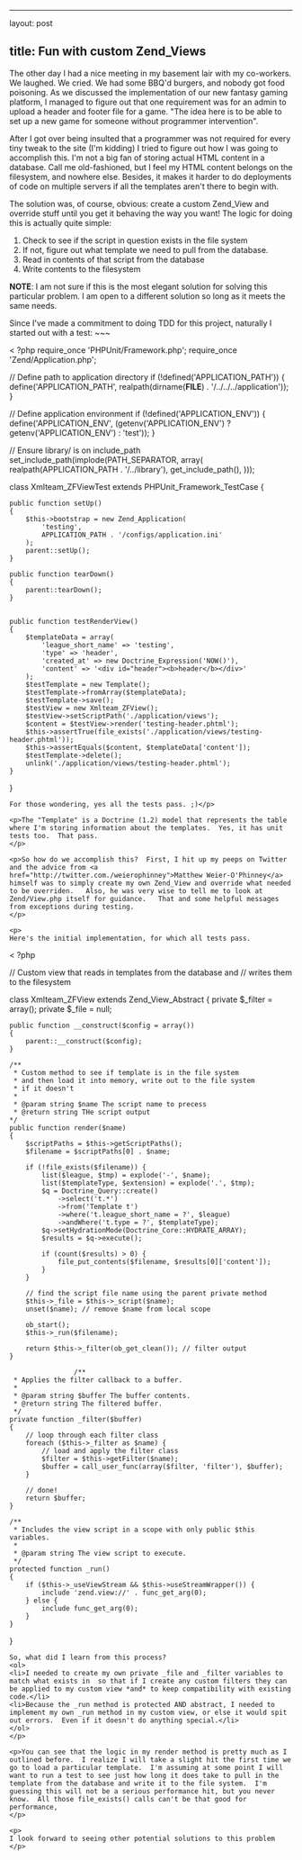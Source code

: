 <hr />

<p>layout: post</p>

<h2>title: Fun with custom Zend_Views</h2>

<p>
The other day I had a nice meeting in my basement lair with my co-workers.  We laughed.  We cried.  We had some BBQ'd burgers, and nobody got food poisoning.  As we discussed the implementation of our new fantasy gaming platform, I managed to figure out that one requirement was for an admin to upload a header and footer file for a game.  "The idea here is to be able to set up a new game for someone without programmer intervention". </p>

<p>
After I got over being insulted that a programmer was not required for every tiny tweak to the site (I'm kidding) I tried to figure out how I was going to accomplish this.  I'm not a big fan of storing actual HTML content in a database.  Call me old-fashioned, but I feel my HTML content belongs on the filesystem, and nowhere else.  Besides, it makes it harder to do deployments of code on multiple servers if all the templates aren't there to begin with.
</p>

<p>
The solution was, of course, obvious:  create a custom Zend_View and override stuff until you get it behaving the way you want!  The logic for doing this is actually quite simple:
<ol>
<li>Check to see if the script in question exists in the file system</li>
<li>If not, figure out what template we need to pull from the database.</li>
<li>Read in contents of that script from the database</li>
<li>Write contents to the filesystem</li>
</ol>
</p>

<p>
<b>NOTE</b>:  I am not sure if this is the most elegant solution for solving this particular problem.  I am open to a different solution so long as it meets the same needs.
</p>

<p>
Since I've made a commitment to doing TDD for this project, naturally I started out with a test:
~~~

< ?php
require_once 'PHPUnit/Framework.php';
require_once 'Zend/Application.php';

// Define path to application directory
if (!defined('APPLICATION_PATH')) {
    define('APPLICATION_PATH', realpath(dirname(__FILE__) . '/../../../application'));
}

// Define application environment
if (!defined('APPLICATION_ENV')) {
    define('APPLICATION_ENV', (getenv('APPLICATION_ENV') ? getenv('APPLICATION_ENV') : 'test'));
}

// Ensure library/ is on include_path
set_include_path(implode(PATH_SEPARATOR, array(
        realpath(APPLICATION_PATH . '/../library'),
            get_include_path(),
        )));

class Xmlteam_ZFViewTest extends PHPUnit_Framework_TestCase 
{

    public function setUp()
    {
        $this->bootstrap = new Zend_Application(
            'testing',
            APPLICATION_PATH . '/configs/application.ini'
        );
        parent::setUp();
    }

    public function tearDown()
    {
        parent::tearDown();
    }

    
    public function testRenderView()
    {
        $templateData = array(
            'league_short_name' => 'testing',
            'type' => 'header',
            'created_at' => new Doctrine_Expression('NOW()'),
            'content' => '<div id="header"><b>header</b></div>'
        );
        $testTemplate = new Template();
        $testTemplate->fromArray($templateData);
        $testTemplate->save();
        $testView = new Xmlteam_ZFView(); 
        $testView->setScriptPath('./application/views');
        $content = $testView->render('testing-header.phtml');
        $this->assertTrue(file_exists('./application/views/testing-header.phtml'));
        $this->assertEquals($content, $templateData['content']);
        $testTemplate->delete();
        unlink('./application/views/testing-header.phtml');
    }   
}
~~~
For those wondering, yes all the tests pass. ;)</p>

<p>The "Template" is a Doctrine (1.2) model that represents the table where I'm storing information about the templates.  Yes, it has unit tests too.  That pass.
</p>

<p>So how do we accomplish this?  First, I hit up my peeps on Twitter and the advice from <a href="http://twitter.com./weierophinney">Matthew Weier-O'Phinney</a> himself was to simply create my own Zend_View and override what needed to be overriden.   Also, he was very wise to tell me to look at Zend/View.php itself for guidance.   That and some helpful messages from exceptions during testing.
</p>

<p>
Here's the initial implementation, for which all tests pass.
~~~
< ?php

// Custom view that reads in templates from the database and
// writes them to the filesystem

class Xmlteam_ZFView extends Zend_View_Abstract
{
    private $_filter = array();
    private $_file = null;

    public function __construct($config = array())
    {
        parent::__construct($config);
    }

    /**
     * Custom method to see if template is in the file system
     * and then load it into memory, write out to the file system
     * if it doesn't
     *
     * @param string $name The script name to precess
     * @return string THe script output
    */
    public function render($name)
    {
        $scriptPaths = $this->getScriptPaths();
        $filename = $scriptPaths[0] . $name;
        
        if (!file_exists($filename)) {
            list($league, $tmp) = explode('-', $name);
            list($templateType, $extension) = explode('.', $tmp);
            $q = Doctrine_Query::create()
                ->select('t.*')
                ->from('Template t')
                ->where('t.league_short_name = ?', $league)
                ->andWhere('t.type = ?', $templateType);
            $q->setHydrationMode(Doctrine_Core::HYDRATE_ARRAY);
            $results = $q->execute();

            if (count($results) > 0) {
                file_put_contents($filename, $results[0]['content']);
            }
        }
        
        // find the script file name using the parent private method
        $this->_file = $this->_script($name);
        unset($name); // remove $name from local scope

        ob_start();
        $this->_run($filename);

        return $this->_filter(ob_get_clean()); // filter output
    }

                    /**
     * Applies the filter callback to a buffer.
     *
     * @param string $buffer The buffer contents.
     * @return string The filtered buffer.
     */
    private function _filter($buffer)
    {
        // loop through each filter class
        foreach ($this->_filter as $name) {
            // load and apply the filter class
            $filter = $this->getFilter($name);
            $buffer = call_user_func(array($filter, 'filter'), $buffer);
        }

        // done!
        return $buffer;
    }

    /**
     * Includes the view script in a scope with only public $this variables.
     *
     * @param string The view script to execute.
     */
    protected function _run()
    {
        if ($this->_useViewStream && $this->useStreamWrapper()) {
            include 'zend.view://' . func_get_arg(0);
        } else {
            include func_get_arg(0);
        }
    }
}
~~~
So, what did I learn from this process?
<ol>
<li>I needed to create my own private _file and _filter variables to match what exists in  so that if I create any custom filters they can be applied to my custom view *and* to keep compatibility with existing code.</li>
<li>Because the _run method is protected AND abstract, I needed to implement my own _run method in my custom view, or else it would spit out errors.  Even if it doesn't do anything special.</li>
</ol>
</p>

<p>You can see that the logic in my render method is pretty much as I outlined before.  I realize I will take a slight hit the first time we go to load a particular template.  I'm assuming at some point I will want to run a test to see just how long it does take to pull in the template from the database and write it to the file system.  I'm guessing this will not be a serious performance hit, but you never know.  All those file_exists() calls can't be that good for performance,
</p>

<p>
I look forward to seeing other potential solutions to this problem
</p>
